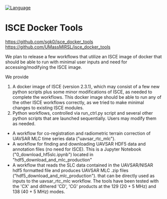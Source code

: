 [![Language](https://img.shields.io/badge/python-3.6%2B-blue.svg)](https://www.python.org/)

# ISCE Docker Tools
https://github.com/sgk0/isce_docker_tools
https://github.com/UMassMIRSL/isce_docker_tools

We plan to release a few workflows that utilize an ISCE image of docker that should be able to run with minimal user inputs and need for accessing/modifying the ISCE image.

We provide
  1. A docker image of ISCE (version 2.3.1), which may consist of a few new python scripts plus some minor modifications of ISCE, as needed to complete the workflows. This docker image should be able to run any of the other ISCE workflows correctly, as we tried to make minimal changes to existing ISCE modules. 
  2. Python workflows, controlled via run_ctrl.py script and several other python scripts that are launched sequentially. Users may modify them as needed.
  - A workflow for co-registration and radiometric terrain correction of UAVSAR MLC time series data ("uavsar_rtc_mlc").
  - A workflow for finding and downloading UAVSAR HDF5 data and annotation files (no need for ISCE). This is a Jupyter Notebook ("0_download_hf5slc.ipynb") located in "hdf5_download_and_mlc_production"
  - A workflow that reads the SLC data contained in the UAVSAR/NISAR hdf5 formatted file and produces UAVSAR MLC .zip files ("hdf5_download_and_mlc_production"). that can be directly used as inputs to  the uavsar_rtc_mlc workflow. The tools have been tested with the 'CX' and dithered 'CD', 'CG' products at the 129 (20 + 5 MHz) and 138 (40 + 5 MHz) modes.
  

